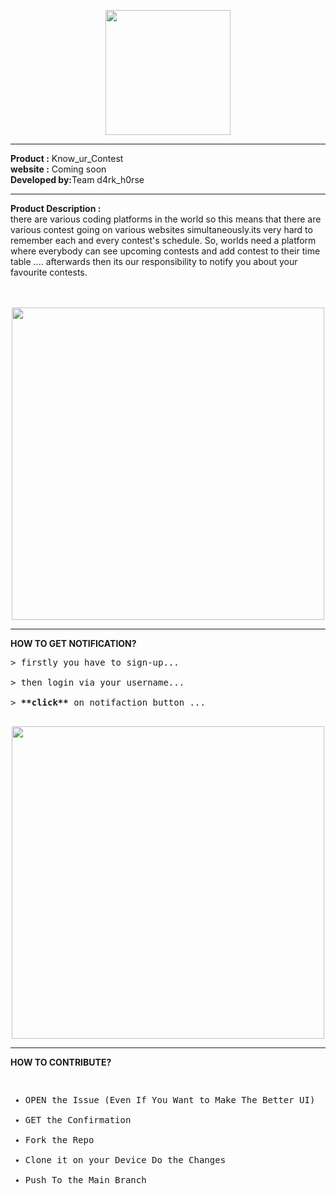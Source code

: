 <p align="center">
<img src="https://user-images.githubusercontent.com/23396919/36642829-24cd4c7a-1a6b-11e8-9051-86e3387f9176.png" width="200px" />
 </p>
 
___________________________________________________________________________________________________________________________________
<b>Product :</b> Know_ur_Contest<br>
<b>website :</b> Coming soon<br>
<b>Developed by:</b>Team d4rk_h0rse<br>

-----------------------------------------------------------------------------------------------------------------------------------
<b>Product Description : </b><br>there are various coding platforms in the world so this means that there are various contest going on various websites simultaneously.its very hard to remember each and every contest's schedule. So, worlds need a platform where everybody can see upcoming contests and add contest to their time table .... afterwards then its our responsibility to notify you about your favourite contests.<br><br><br>
<p align="center">
<img src="https://user-images.githubusercontent.com/23396919/36641734-eaf0960c-1a5a-11e8-893b-d1a365e083c5.png" width="500px"/>
 </p>

___________________________________________________________________________________________________________________________________

**HOW TO GET NOTIFICATION?**
<pre>
> firstly you have to sign-up...<br>
> then login via your username...<br>
> <b>**click**</b> on notifaction button ...<br>
</pre>

<p align="center">
<img src="https://user-images.githubusercontent.com/23396919/36641728-e354cf3a-1a5a-11e8-9516-3e628351d1a1.png" width="500px"/>
 </p>

___________________________________________________________________________________________________________________________________

**HOW TO CONTRIBUTE?**
<pre>
<ul>
<li>OPEN the Issue (Even If You Want to Make The Better UI)</li>
<li>GET the Confirmation</li>
<li>Fork the Repo</li>
<li>Clone it on your Device Do the Changes</li>
<li>Push To the Main Branch</li>
</ul>
</pre>
